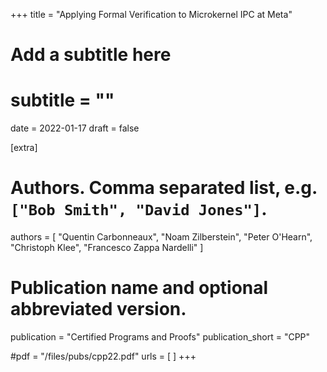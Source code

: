+++
title = "Applying Formal Verification to Microkernel IPC at Meta"
# Add a subtitle here
# subtitle = ""
date = 2022-01-17
draft = false

[extra]
# Authors. Comma separated list, e.g. `["Bob Smith", "David Jones"]`.
authors = [
  "Quentin Carbonneaux",
  "Noam Zilberstein",
  "Peter O'Hearn",
  "Christoph Klee",
  "Francesco Zappa Nardelli"
]

# Publication name and optional abbreviated version.
publication = "Certified Programs and Proofs"
publication_short = "CPP"

#pdf = "/files/pubs/cpp22.pdf"
urls = [
]
+++
